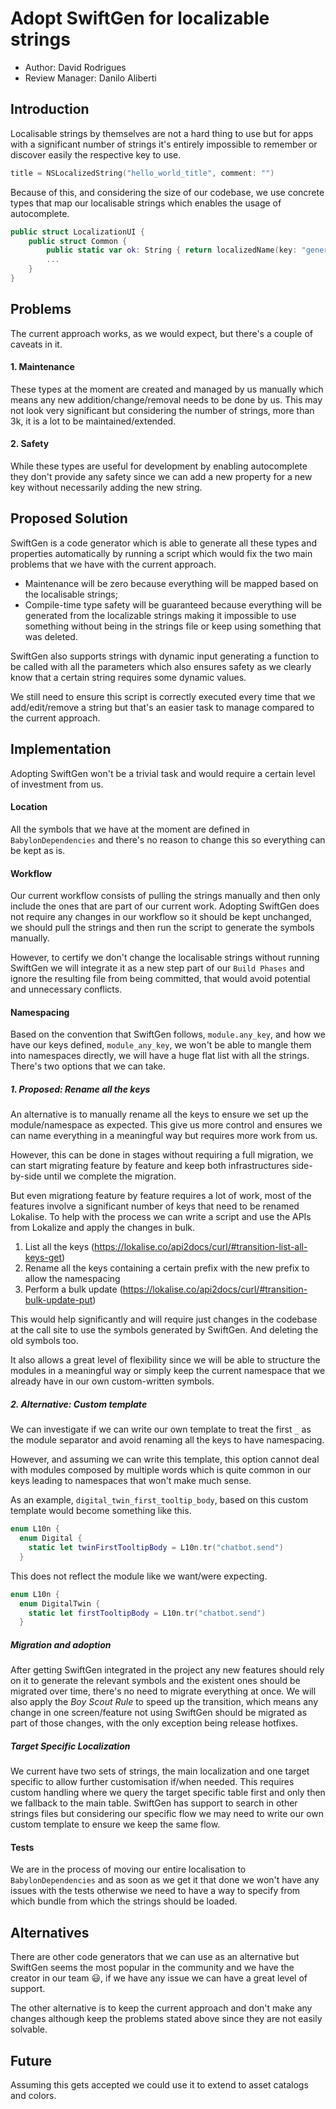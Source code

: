 # Adopt SwiftGen for localizable strings

* Author: David Rodrigues
* Review Manager: Danilo Aliberti

## Introduction

Localisable strings by themselves are not a hard thing to use but for apps with a significant number of strings it's entirely impossible to remember or discover easily the respective key to use.

```swift
title = NSLocalizedString("hello_world_title", comment: "")
```

Because of this, and considering the size of our codebase, we use concrete types that map our localisable strings which enables the usage of autocomplete.

```swift
public struct LocalizationUI {
    public struct Common {
        public static var ok: String { return localizedName(key: "general_ok") }
        ...
    }
}
```

## Problems

The current approach works, as we would expect, but there's a couple of caveats in it.

#### 1. Maintenance

These types at the moment are created and managed by us manually which means any new addition/change/removal needs to be done by us. This may not look very significant but considering the number of strings, more than 3k, it is a lot to be maintained/extended.

#### 2. Safety

While these types are useful for development by enabling autocomplete they don't provide any safety since we can add a new property for a new key without necessarily adding the new string.

## Proposed Solution

SwiftGen is a code generator which is able to generate all these types and properties automatically by running a script which would fix the two main problems that we have with the current approach.

- Maintenance will be zero because everything will be mapped based on the localisable strings;
- Compile-time type safety will be guaranteed because everything will be generated from the localizable strings making it impossible to use something without being in the strings file or keep using something that was deleted.

SwiftGen also supports strings with dynamic input generating a function to be called with all the parameters which also ensures safety as we clearly know that a certain string requires some dynamic values.

We still need to ensure this script is correctly executed every time that we add/edit/remove a string but that's an easier task to manage compared to the current approach.

## Implementation

Adopting SwiftGen won't be a trivial task and would require a certain level of investment from us.

#### Location

All the symbols that we have at the moment are defined in `BabylonDependencies` and there's no reason to change this so everything can be kept as is.

#### Workflow

Our current workflow consists of pulling the strings manually and then only include the ones that are part of our current work. Adopting SwiftGen does not require any changes in our workflow so it should be kept unchanged, we should pull the strings and then run the script to generate the symbols manually.

However, to certify we don't change the localisable strings without running SwiftGen we will integrate it as a new step part of our `Build Phases` and ignore the resulting file from being committed, that would avoid potential and unnecessary conflicts.

#### Namespacing

Based on the convention that SwiftGen follows, `module.any_key`, and how we have our keys defined, `module_any_key`, we won't be able to mangle them into namespaces directly, we will have a huge flat list with all the strings. There's two options that we can take.

##### 1. Proposed: Rename all the keys

An alternative is to manually rename all the keys to ensure we set up the module/namespace as expected. This give us more control and ensures we can name everything in a meaningful way but requires more work from us.

However, this can be done in stages without requiring a full migration, we can start migrating feature by feature and keep both infrastructures side-by-side until we complete the migration.

But even migrationg feature by feature requires a lot of work, most of the features involve a significant number of keys that need to be renamed Lokalise. To help with the process we can write a script and use the APIs from Lokalize and apply the changes in bulk.

1. List all the keys (https://lokalise.co/api2docs/curl/#transition-list-all-keys-get)
2. Rename all the keys containing a certain prefix with the new prefix to allow the namespacing
3. Perform a bulk update (https://lokalise.co/api2docs/curl/#transition-bulk-update-put)

This would help significantly and will require just changes in the codebase at the call site to use the symbols generated by SwiftGen. And deleting the old symbols too.

It also allows a great level of flexibility since we will be able to structure the modules in a meaningful way or simply keep the current namespace that we already have in our own custom-written symbols.

##### 2. Alternative: Custom template

We can investigate if we can write our own template to treat the first `_` as the module separator and avoid renaming all the keys to have namespacing.

However, and assuming we can write this template, this option cannot deal with modules composed by multiple words which is quite common in our keys leading to namespaces that won't make much sense.

As an example, `digital_twin_first_tooltip_body`, based on this custom template would become something like this.

```swift
enum L10n {
  enum Digital {
    static let twinFirstTooltipBody = L10n.tr("chatbot.send")
  }
```

This does not reflect the module like we want/were expecting.

```swift
enum L10n {
  enum DigitalTwin {
    static let firstTooltipBody = L10n.tr("chatbot.send")
  }
```

##### Migration and adoption

After getting SwiftGen integrated in the project any new features should rely on it to generate the relevant symbols and the existent ones should be migrated over time, there's no need to migrate everything at once. We will also apply the _Boy Scout Rule_ to speed up the transition, which means any change in one screen/feature not using SwiftGen should be migrated as part of those changes, with the only exception being release hotfixes.

##### Target Specific Localization

We current have two sets of strings, the main localization and one target specific to allow further customisation if/when needed. This requires custom handling where we query the target specific table first and only then we fallback to the main table. SwiftGen has support to search in other strings files but considering our specific flow we may need to write our own custom template to ensure we keep the same flow.

#### Tests

We are in the process of moving our entire localisation to `BabylonDependencies` and as soon as we get it that done we won't have any issues with the tests otherwise we need to have a way to specify from which bundle from which the strings should be loaded.

## Alternatives

There are other code generators that we can use as an alternative but SwiftGen seems the most popular in the community and we have the creator in our team 😃, if we have any issue we can have a great level of support.

The other alternative is to keep the current approach and don't make any changes although keep the problems stated above since they are not easily solvable.

## Future

Assuming this gets accepted we could use it to extend to asset catalogs and colors.
